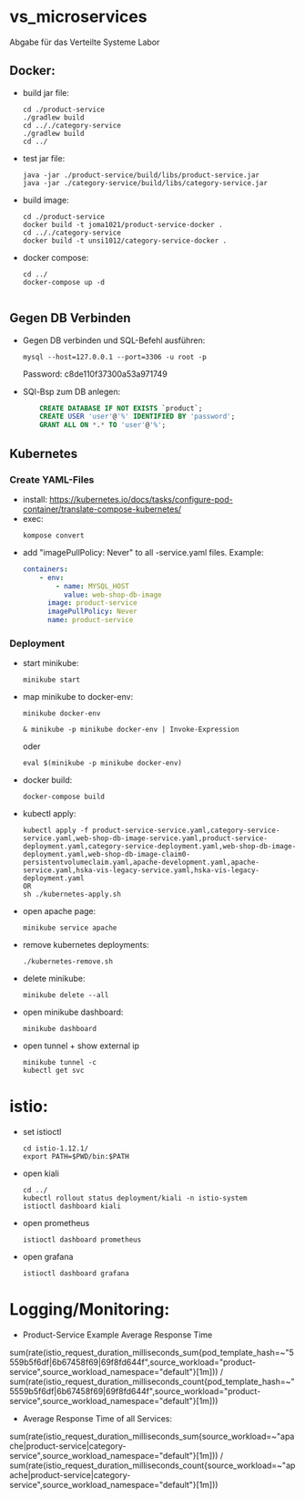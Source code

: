 # vs_microservices
Abgabe für das Verteilte Systeme Labor

<h2>Docker:</h2>

-   build jar file:
    ```console
    cd ./product-service 
    ./gradlew build
    cd .././category-service 
    ./gradlew build
    cd ../
    ```
-   test jar file:
    ```console
    java -jar ./product-service/build/libs/product-service.jar
    java -jar ./category-service/build/libs/category-service.jar
    ```
-   build image:
    ```console
    cd ./product-service
    docker build -t joma1021/product-service-docker .
    cd .././category-service
    docker build -t unsi1012/category-service-docker .
    ```
-   docker compose:
    ```console
    cd ../
    docker-compose up -d


<h2> Gegen DB Verbinden</h2>

-   Gegen DB verbinden und SQL-Befehl ausführen:
    ```console
    mysql --host=127.0.0.1 --port=3306 -u root -p
    ```
    Password: c8de110f37300a53a971749

-   SQl-Bsp zum DB anlegen:   
    ```sql
        CREATE DATABASE IF NOT EXISTS `product`;   
        CREATE USER 'user'@'%' IDENTIFIED BY 'password';
        GRANT ALL ON *.* TO 'user'@'%';
    ```


<h2>Kubernetes</h2>

<h3>Create YAML-Files</h3>

-   install: https://kubernetes.io/docs/tasks/configure-pod-container/translate-compose-kubernetes/
-   exec: 
    ```console
    kompose convert
    ```
-   add "imagePullPolicy: Never" to all -service.yaml files. Example:
    ```yaml
    containers:
        - env:
            - name: MYSQL_HOST
              value: web-shop-db-image
          image: product-service
          imagePullPolicy: Never
          name: product-service
    ```

<h3>Deployment</h3>
    
-   start minikube:
    ```console
    minikube start
    ```
-   map minikube to docker-env:
    ```console
    minikube docker-env
    ```
    ```console
    & minikube -p minikube docker-env | Invoke-Expression
    ```
    oder

    ```console
    eval $(minikube -p minikube docker-env)
    ```
-   docker build:
    ```console
    docker-compose build
    ```
-   kubectl apply:
    ```console
    kubectl apply -f product-service-service.yaml,category-service-service.yaml,web-shop-db-image-service.yaml,product-service-deployment.yaml,category-service-deployment.yaml,web-shop-db-image-deployment.yaml,web-shop-db-image-claim0-persistentvolumeclaim.yaml,apache-development.yaml,apache-service.yaml,hska-vis-legacy-service.yaml,hska-vis-legacy-deployment.yaml
    OR 
    sh ./kubernetes-apply.sh
    ```    
-   open apache page:
    ```console
    minikube service apache
    ```
 -  remove kubernetes deployments:
    ```console
    ./kubernetes-remove.sh
    ```   
-   delete minikube:
    ```console
    minikube delete --all
    ```

-   open minikube dashboard:
     ```console
    minikube dashboard
    ```

-   open tunnel + show external ip
     ```console
    minikube tunnel -c
    kubectl get svc
    ```
# istio:
- set istioctl
  ```console
  cd istio-1.12.1/
  export PATH=$PWD/bin:$PATH
  ```

- open kiali
  ```console
  cd ../
  kubectl rollout status deployment/kiali -n istio-system
  istioctl dashboard kiali
  ```
- open prometheus
    ```console
    istioctl dashboard prometheus
    ```

- open grafana
    ```console
    istioctl dashboard grafana
    ```

# Logging/Monitoring:
- Product-Service Example Average Response Time

sum(rate(istio_request_duration_milliseconds_sum{pod_template_hash=~"5559b5f6df|6b67458f69|69f8fd644f",source_workload="product-service",source_workload_namespace="default"}[1m])) / sum(rate(istio_request_duration_milliseconds_count{pod_template_hash=~"5559b5f6df|6b67458f69|69f8fd644f",source_workload="product-service",source_workload_namespace="default"}[1m]))

- Average Response Time of all Services:

sum(rate(istio_request_duration_milliseconds_sum{source_workload=~"apache|product-service|category-service",source_workload_namespace="default"}[1m])) / sum(rate(istio_request_duration_milliseconds_count{source_workload=~"apache|product-service|category-service",source_workload_namespace="default"}[1m]))

